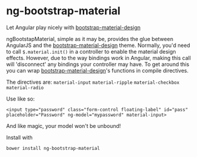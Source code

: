 # ng-bootstrap-material
Let Angular play nicely with [bootstrap-material-design](https://github.com/FezVrasta/bootstrap-material-design)

ngBootstapMaterial, simple as it may be, provides the glue between AngularJS and the [bootstrap-material-design](https://github.com/FezVrasta/bootstrap-material-design) theme. Normally, you'd need to call `$.material.init()` in a controller to enable the material design effects. However, due to the way bindings work in Angular, making this call will 'disconnect' any bindings your controller may have. To get around this you can wrap [bootstrap-material-design](https://github.com/FezVrasta/bootstrap-material-design)'s functions in compile directives.

The directives are:
`material-input`
`material-ripple`
`material-checkbox`
`material-radio`

Use like so:

`<input type="password" class="form-control floating-label" id="pass" placeholder="Password" ng-model="mypassword" material-input>`

And like magic, your model won't be unbound!

Install with

`bower install ng-bootstrap-material`
